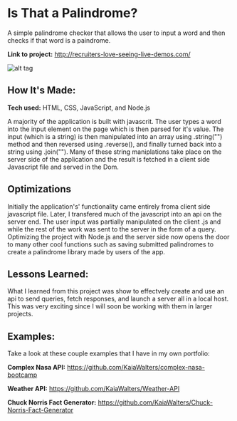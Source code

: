 
# Is That a Palindrome? 
A simple palindrome checker that allows the user to input a word and then checks if that word is a paindrome. 

**Link to project:** http://recruiters-love-seeing-live-demos.com/

![alt tag](https://www.google.com/url?sa=i&source=images&cd=&ved=2ahUKEwjdqOzJ2snjAhWEv1kKHc53AAkQjRx6BAgBEAU&url=https%3A%2F%2Fwww.flickr.com%2Fphotos%2F31707807%40N05%2F2969259694&psig=AOvVaw0uSn30Vj-tKW4CVhwXrABB&ust=1563925479229132)

## How It's Made:

**Tech used:** HTML, CSS, JavaScript, and Node.js

A majority of the application is built with javascrit. The user types a word into the input element on the page which is then parsed for it's value. The input (which is a string) is then manipulated into an array using .string("") method and then reversed using .reverse(), and finally turned back into a string using .join(""). Many of these string maniplations take place on the server side of the application and the result is fetched in a client side Javascript file and served in the Dom. 

## Optimizations

Initially the application's' functionality came entirely froma client side javascript file. Later, I transfered much of the javascript into an api on the server end. The user input was partially manipulated on the client .js and while the rest of the work was sent to the server in the form of a query. Optimizing the project with Node.js and the server side now opens the door to many other cool functions such as saving submitted palindromes to create a palindrome library made by users of the app.

## Lessons Learned:
What I learned from this project was show to effectvely create and use an api to send queries, fetch responses, and launch a server all in a local host. This was very exciting since I will soon be working with them in larger projects. 

## Examples:
Take a look at these couple examples that I have in my own portfolio:

**Complex Nasa API:** https://github.com/KaiaWalters/complex-nasa-bootcamp

**Weather API:** https://github.com/KaiaWalters/Weather-API

**Chuck Norris Fact Generator:** https://github.com/KaiaWalters/Chuck-Norris-Fact-Generator



